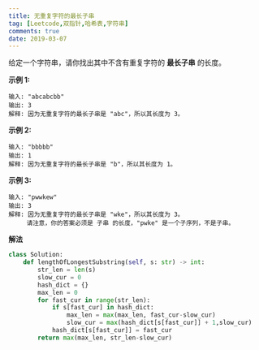 ```yaml
---
title: 无重复字符的最长子串
tag: [Leetcode,双指针,哈希表,字符串]
comments: true
date: 2019-03-07
---
```




给定一个字符串，请你找出其中不含有重复字符的 **最长子串** 的长度。

**示例 1:**

```
输入: "abcabcbb"
输出: 3 
解释: 因为无重复字符的最长子串是 "abc"，所以其长度为 3。
```

**示例 2:**

```
输入: "bbbbb"
输出: 1
解释: 因为无重复字符的最长子串是 "b"，所以其长度为 1。
```

**示例 3:**

```
输入: "pwwkew"
输出: 3
解释: 因为无重复字符的最长子串是 "wke"，所以其长度为 3。
     请注意，你的答案必须是 子串 的长度，"pwke" 是一个子序列，不是子串。
```

**解法**

```python
class Solution:
    def lengthOfLongestSubstring(self, s: str) -> int:
        str_len = len(s)
        slow_cur = 0
        hash_dict = {}
        max_len = 0
        for fast_cur in range(str_len):
            if s[fast_cur] in hash_dict:
                max_len = max(max_len, fast_cur-slow_cur)
                slow_cur = max(hash_dict[s[fast_cur]] + 1,slow_cur)
            hash_dict[s[fast_cur]] = fast_cur
        return max(max_len, str_len-slow_cur)
```
